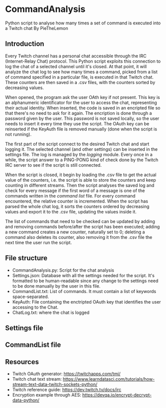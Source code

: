 # CommandAnalysis
Python script to analyse how many times a set of command is executed into a Twitch chat
By PieTheLemon

## Introduction
Every Twitch channel has a personal chat accessible through the IRC (Internet-Relay Chat) protocol.
This Python script exploits this connection to log the chat of a selected channel until it's closed.
At that point, it will analyze the chat log to see how many times a command, picked from a list of
command specified in a particular file, is executed in that Twitch chat. These counters are then
saved in a .csv files, with the counters sorted by decreasing values.

When opened, the program ask the user OAth key if not present. This key is an alphanumeric identificator
for the user to access the chat, representing their actual identity. When inserted, the code is saved
in an encripted file so that there's no need to ask for it again. The encription is done through a password
given by the user. This password is not saved locally, so the user needs to insert it every time they use the
script. The OAuth key can be reinserted if the KeyAuth file is removed manually (done when the script is not
running).

The first part of the script connect to the desired Twitch chat and start logging it. The selected channel (and
other settings) can be inserted in the settings file. The log is managed by the *logging* module. Every once in a while,
the script answer to a PING-PONG kind of check done by the Twitch IRC server to see if the script is still connected.

When the script is closed, it begin by loading the .csv file to get the actual value of the counters, i.e. the script is
able to store the counters and keep counting in different streams. Then the script analyses the saved log and check for
every message if the first word of a message is one of the commands written in the _command list_ file. For every command
encountered, the relative counter is incremented. When the script has parsed the whole chat log, it sorts the counters
ordered by decreasing values and export it to the .csv file, updating the values inside it.

The list of commands that need to be checked can be updated by adding and removing commands before/after the script has been executed;
adding a new command creates a new counter, naturally set to 0; deleting a command also deletes its counter, also removing it
from the .csv file the next time the user run the script.

## File structure
- CommandAnalysis.py: Script for the chat analysis
- Settings.json: Database with all the settings needed for the script. It's formatted to be human-readable since any change to the
settings need to be done manually by the user in this file.
- CommandList.txt: List of commands. It must contain a list of keywords space-separated.
- KeyAuth: File containing the enctripted OAuth key that identifies the user accessing to the Chat.
- ChatLog.txt: where the chat is logged

## Settings file

## CommandList file

## Resources
- Twitch OAuth generator: https://twitchapps.com/tmi/
- Twitch chat text stream: https://www.learndatasci.com/tutorials/how-stream-text-data-twitch-sockets-python/
- Twitch reference guide: https://dev.twitch.tv/docs/irc
- Encryption example through AES: https://devqa.io/encrypt-decrypt-data-python/
